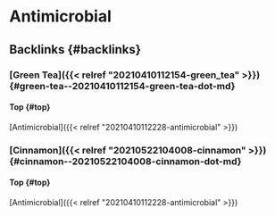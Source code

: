 # Antimicrobial


## Backlinks {#backlinks}


### [Green Tea]({{< relref "20210410112154-green_tea" >}}) {#green-tea--20210410112154-green-tea-dot-md}


#### Top {#top}

[Antimicrobial]({{< relref "20210410112228-antimicrobial" >}})


### [Cinnamon]({{< relref "20210522104008-cinnamon" >}}) {#cinnamon--20210522104008-cinnamon-dot-md}


#### Top {#top}

[Antimicrobial]({{< relref "20210410112228-antimicrobial" >}})
